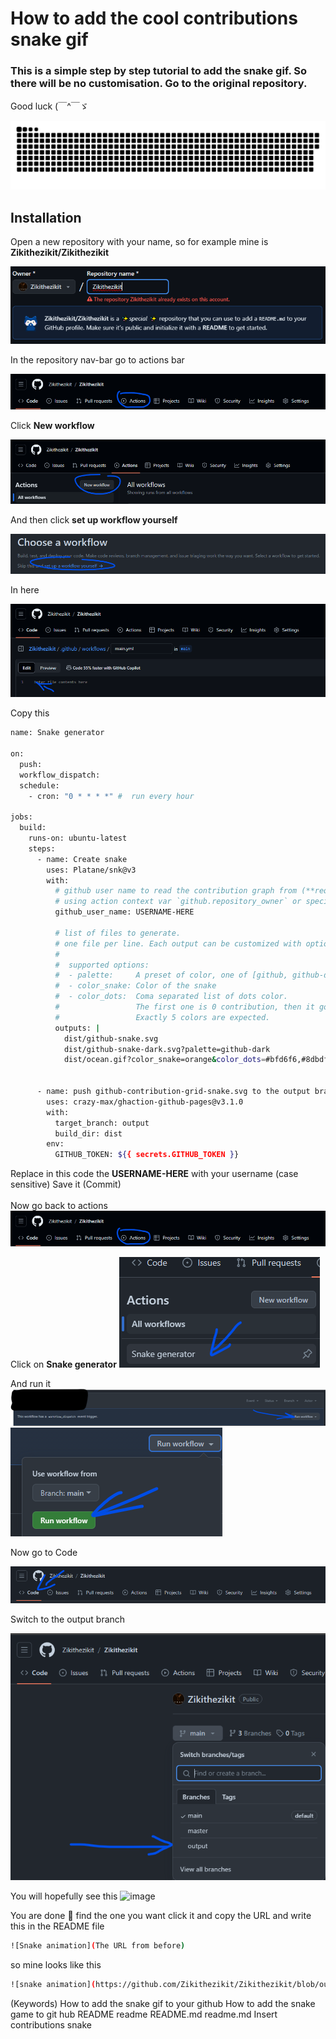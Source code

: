 # How to add the cool contributions snake gif

### This is a simple step by step tutorial to add the snake gif. So there will be no customisation. Go to the original repository. 


Good luck     (￣^￣ゞ

![SnakeSvg](https://github.com/Zikithezikit/Add-The-Snake-Contributions-gif-svg/blob/main/assets/github-user-contribution.svg)

## Installation

Open a new repository with your name, so for example mine is **Zikithezikit/Zikithezikit**

![Personal_repo_img](https://github.com/Zikithezikit/Add-The-Snake-Contributions-gif-svg/blob/main/assets/Zikithezikit-rep.png)

In the repository nav-bar go to actions bar

![Navbar](https://github.com/Zikithezikit/Add-The-Snake-Contributions-gif-svg/blob/main/assets/Zikithezikit-navbar-repo.png)

Click  **New workflow** 

![New workflow Image](https://github.com/Zikithezikit/Add-The-Snake-Contributions-gif-svg/blob/main/assets/ZikithezikitNewWorkflow.png)

And then click **set up workflow yourself**

![Set up workflow yourself image](https://github.com/Zikithezikit/Add-The-Snake-Contributions-gif-svg/blob/main/assets/Zikithezikit-new-workflow-yourself.png)

In here

![main-yml](https://github.com/Zikithezikit/Add-The-Snake-Contributions-gif-svg/blob/main/assets/Zikithezikit-main-yml.png)

Copy this

```sh
name: Snake generator

on:
  push:
  workflow_dispatch:
  schedule:
    - cron: "0 * * * *" #  run every hour

jobs:
  build:
    runs-on: ubuntu-latest
    steps:
      - name: Create snake
        uses: Platane/snk@v3
        with:
          # github user name to read the contribution graph from (**required**)
          # using action context var `github.repository_owner` or specified user
          github_user_name: USERNAME-HERE

          # list of files to generate.
          # one file per line. Each output can be customized with options as query string.
          #
          #  supported options:
          #  - palette:     A preset of color, one of [github, github-dark, github-light]
          #  - color_snake: Color of the snake
          #  - color_dots:  Coma separated list of dots color.
          #                 The first one is 0 contribution, then it goes from the low contribution to the highest.
          #                 Exactly 5 colors are expected.
          outputs: |
            dist/github-snake.svg
            dist/github-snake-dark.svg?palette=github-dark
            dist/ocean.gif?color_snake=orange&color_dots=#bfd6f6,#8dbdff,#64a1f4,#4b91f1,#3c7dd9


      - name: push github-contribution-grid-snake.svg to the output branch
        uses: crazy-max/ghaction-github-pages@v3.1.0
        with:
          target_branch: output
          build_dir: dist
        env:
          GITHUB_TOKEN: ${{ secrets.GITHUB_TOKEN }}
```

Replace in this code the **USERNAME-HERE** with your username (case sensitive)
Save it (Commit)
<br></br>
Now go back to actions 
![Navbar](https://github.com/Zikithezikit/Add-The-Snake-Contributions-gif-svg/blob/main/assets/Zikithezikit-navbar-repo.png)

Click on **Snake generator**
![SnakeGen](https://github.com/Zikithezikit/Add-The-Snake-Contributions-gif-svg/blob/main/assets/Snakegen-img.png)

And run it
![](https://github.com/Zikithezikit/Add-The-Snake-Contributions-gif-svg/blob/main/assets/Zikithezikit-run-workflow.png)
![](https://github.com/Zikithezikit/Add-The-Snake-Contributions-gif-svg/blob/main/assets/Zikithezikit-run-workflow-Green.png)


Now go to Code

![](https://github.com/Zikithezikit/Add-The-Snake-Contributions-gif-svg/blob/main/assets/Zikithezikit-Codenavbar.png)

Switch to the output branch

![](https://github.com/Zikithezikit/Add-The-Snake-Contributions-gif-svg/blob/main/assets/Zikithezikit-outout.png)

You will hopefully see this 
![image](https://github.com/Zikithezikit/Add-The-Snake-Contributions-gif-svg/assets/80419617/8e49ab71-386c-49b5-abbc-d612b87b9ac7)

You are done 🥳 find the one you want click it and copy the URL and write this in the README file
```sh
![Snake animation](The URL from before)
```
so mine looks like this
```sh
![snake animation](https://github.com/Zikithezikit/Zikithezikit/blob/output/github-snake-dark.svg)
```

(Keywords)
How to add the snake gif to your github
How to add the snake game to git hub README readme README.md readme.md
Insert contributions snake

